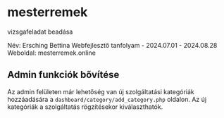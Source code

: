 # mesterremek
vizsgafeladat beadása

Név: Ersching Bettina
Webfejlesztő tanfolyam  - 2024.07.01 - 2024.08.28
Weboldal: mesterremek.online

## Admin funkciók bővítése

Az admin felületen már lehetőség van új szolgáltatási kategóriák hozzáadására a `dashboard/category/add_category.php` oldalon. Az új kategóriák a szolgáltatás rögzítésekor kiválaszthatók.
